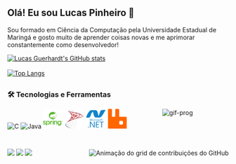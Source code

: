 ## Olá! Eu sou Lucas Pinheiro 👋

<p>
  Sou formado em Ciência da Computação pela Universidade Estadual de Maringá e gosto muito de aprender coisas novas e me aprimorar constantemente como desenvolvedor!
</p>

<div align="left">
  <a href="https://github.com/anuraghazra/github-readme-stats">
    <img src="https://github-readme-stats.vercel.app/api?username=lucas-guerhardt&show_icons=true&theme=slateorange" alt="Lucas Guerhardt's GitHub stats" />
  </a>
  <br><br>
  <a href="https://github.com/anuraghazra/github-readme-stats">
    <img src="https://github-readme-stats.vercel.app/api/top-langs/?username=lucas-guerhardt&layout=compact&theme=slateorange" alt="Top Langs" />
  </a>
</div>

##

### 🛠️ Tecnologias e Ferramentas  

<p align="left">
  <img align = "right" alt= "gif-prog" src="https://media4.giphy.com/media/v1.Y2lkPTc5MGI3NjExbXVtbDJkc3A3cnRwMzJnMTk0b3pmNHM3dTQzNTc3bnF3cTg0ZmtqeCZlcD12MV9pbnRlcm5hbF9naWZfYnlfaWQmY3Q9Zw/aaODAv1iuQdgI/giphy.gif" width="30%" />
  <img src="https://cdn.jsdelivr.net/gh/devicons/devicon/icons/c/c-original.svg" alt="C" width="45" height="45"/>
  <img src="https://cdn.jsdelivr.net/gh/devicons/devicon/icons/java/java-original.svg" alt="Java" width="45" height="45"/>
  <img src="https://github.com/devicons/devicon/blob/v2.17.0/icons/spring/spring-original-wordmark.svg" alt="Spring" width="45" height="45"/>
  <img src="https://github.com/devicons/devicon/blob/v2.17.0/icons/microsoftsqlserver/microsoftsqlserver-original.svg" alt="SQLServer" width="45" height="45"/>
  <img src="https://github.com/devicons/devicon/blob/v2.17.0/icons/dot-net/dot-net-plain-wordmark.svg" alt="DOTNET" width="45" height="45"/>
  <img src="https://github.com/devicons/devicon/blob/v2.17.0/icons/rabbitmq/rabbitmq-original.svg" alt="RabbitMQ" width="45" height="45"/>
</p>

##
<div style="display: flex; justify-content: space-between; align-items: center;">
  <p align="left">
    <a href="https://instagram.com/lucas_guerhardt" target="_blank"><img src="https://img.shields.io/badge/-Instagram-%23E4405F?style=for-the-badge&logo=instagram&logoColor=white" target="_blank"></a>
    <a href = "mailto:lucasguerhardt@duck.com"><img src="https://img.shields.io/badge/-Gmail-%23333?style=for-the-badge&logo=gmail&logoColor=white" target="_blank"></a>
    <a href="https://www.linkedin.com/in/lucas-guerhardt-7a558a237" target="_blank"><img src="https://img.shields.io/badge/-LinkedIn-%230077B5?style=for-the-badge&logo=linkedin&logoColor=white" target="_blank"></a> 
  </p>

<picture>
  <!-- Para o modo escuro -->
  <source media="(prefers-color-scheme: dark)" srcset="https://raw.githubusercontent.com/lucas-guerhardt/profile/output/github-contribution-grid-snake-dark.svg">
  
  <!-- Para o modo claro -->
  <source media="(prefers-color-scheme: light)" srcset="https://raw.githubusercontent.com/lucas-guerhardt/profile/output/github-contribution-grid-snake.svg">
  
  <!-- Imagem padrão, caso não haja correspondência com o esquema de cores -->
  <img alt="Animação do grid de contribuições do GitHub" src="https://raw.githubusercontent.com/lucas-guerhardt/profile/output/github-contribution-grid-snake.svg">
</picture>
